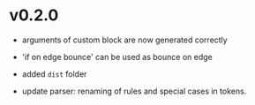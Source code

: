 # v0.2.0
- arguments of custom block are now generated correctly
- 'if on edge bounce' can be used as bounce on edge
- added `dist` folder

- update parser: renaming of rules and special cases in tokens.
